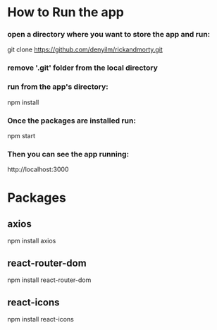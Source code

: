 # How to Run the app

### open a directory where you want to store the app and run: 

git clone https://github.com/denyilm/rickandmorty.git

### remove '.git' folder from the local directory

### run from the app's directory:

npm install

### Once the packages are installed run:

npm start

### Then you can see the app running: 

http://localhost:3000

# Packages

## axios

npm install axios

## react-router-dom

npm install react-router-dom

## react-icons

npm install react-icons
